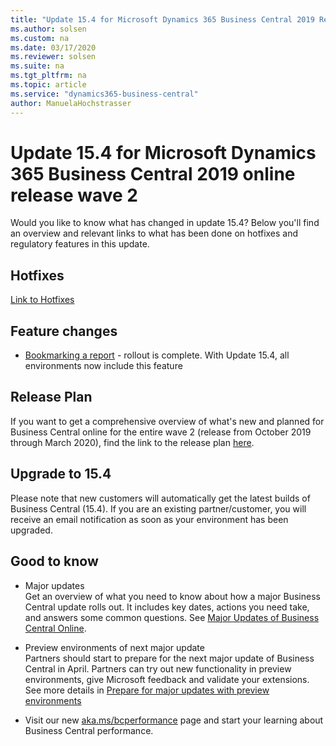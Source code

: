 ```yaml
---
title: "Update 15.4 for Microsoft Dynamics 365 Business Central 2019 Release Wave 2"
ms.author: solsen
ms.custom: na
ms.date: 03/17/2020
ms.reviewer: solsen
ms.suite: na
ms.tgt_pltfrm: na
ms.topic: article
ms.service: "dynamics365-business-central"
author: ManuelaHochstrasser
---
```


# Update 15.4 for Microsoft Dynamics 365 Business Central 2019 online release wave 2
Would you like to know what has changed in update 15.4? Below you'll find an overview and relevant links to what has been done on hotfixes and regulatory features in this update.

## Hotfixes
[Link to Hotfixes](https://support.microsoft.com/en-us/help/4538888)

## Feature changes
- [Bookmarking a report](https://docs.microsoft.com/dynamics365-release-plan/2019wave2/dynamics365-business-central/add-links-navigation-menu) - rollout is complete. With Update 15.4, all environments now include this feature

## Release Plan
If you want to get a comprehensive overview of what's new and planned for Business Central online for the entire wave 2 (release from October 2019 through March 2020), find the link to the release plan [here](https://docs.microsoft.com/dynamics365-release-plan/2019wave2/dynamics365-business-central/planned-features). 

## Upgrade to 15.4
Please note that new customers will automatically get the latest builds of Business Central (15.4). If you are an existing partner/customer, you will receive an email notification as soon as your environment has been upgraded. 

## Good to know

- Major updates  
Get an overview of what you need to know about how a major Business Central update rolls out. It includes key dates, actions you need take, and answers some common questions. See [Major Updates of Business Central Online](https://docs.microsoft.com/dynamics365/business-central/dev-itpro/administration/update-rollout-timelime). 

- Preview environments of next major update  
Partners should start to prepare for the next major update of Business Central in April. Partners can try out new functionality in preview environments, give Microsoft feedback and validate your extensions. See more details in [Prepare for major updates with preview environments](https://docs.microsoft.com/redynamics365/business-central/dev-itpro/administration/preview-environments) 
    
- Visit our new [aka.ms/bcperformance](https://aka.ms/bcperformance) page and start your learning about Business Central performance. 
